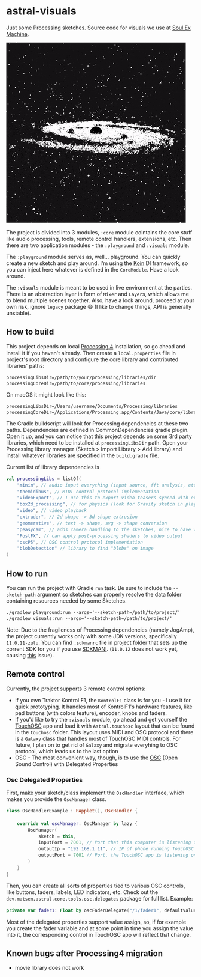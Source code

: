 # astral-visuals

Just some Processing sketches. Source code for visuals we use at [Soul Ex Machina](https://www.facebook.com/SoulExMachinaDnB).


![](demo-gif.gif)

The project is divided into 3 modules, `:core` module cointains the core stuff like audio processing, tools, remote control handlers, extensions, etc. Then there are two application modules - the `:playground` and `:visuals` module.

The `:playground` module serves as, well... playground. You can quickly create a new sketch and play around. I'm using the [Koin](https://insert-koin.io/) DI framework, so you can inject here whatever is defined in the `CoreModule`. Have a look around.

The `:visuals` module is meant to be used in live environment at the parties. There is an abstraction layer in form of `Mixer` and `Layer`s, which allows me to blend multiple scenes together. Also, have a look around, proceed at your own risk, ignore `legacy` package 😅 (I like to change things, API is generally unstable).

## How to build

This project depends on local [Processing 4](https://processing.org) installation, so go ahead and install it if you haven't already. Then create a `local.properties` file in project's root directory and configure the core library and contributed libraries' paths:

```
processingLibsDir=/path/to/your/processing/libraries/dir
processingCoreDir=/path/to/core/processing/libraries
```

On macOS it might look like this:

```
processingLibsDir=/Users/username/Documents/Processing/libraries
processingCoreDir=/Applications/Processing.app/Contents/Java/core/library
```

The Gradle buildscript will look for Processing dependencies at these two paths. Dependencies are defined in CommonDependencies gradle plugin. Open it up, and you can notice that this project depends on some 3rd party libraries, which need to be installed at `processingLibsDir` path. Open your Processing library manager (Sketch > Import Library > Add library) and install whatever libraries are specified in the `build.gradle` file.

Current list of library dependencies is

```kotlin
val processingLibs = listOf(
    "minim", // audio input everything (input source, fft analysis, etc.)
    "themidibus", // MIDI control protocol implementation
    "VideoExport", // I use this to export video teasers synced with external audio file 
    "box2d_processing", // for physics (look for Gravity sketch in playground module)
    "video", // video playback
    "extruder", // 2d shape -> 3d shape extrusion
    "geomerative", // text -> shape, svg -> shape conversion
    "peasycam", // adds camera handling to the sketches, nice to have when prototyping
    "PostFX", // can apply post-processing shaders to video output
    "oscP5", // OSC control protocol implementation
    "blobDetection" // library to find "blobs" on image
)
```

## How to run

You can run the project with Gradle `run` task. Be sure to include the `--sketch-path` argument so sketches can properly resolve the data folder containing resources needed by some Sketches.

```
./gradlew playground:run --args='--sketch-path=/path/to/project/'
./gradlew visuals:run --args='--sketch-path=/path/to/project/'
```

Note: Due to the fragileness of Processing dependencies (namely JogAmp), the project currently works only with some JDK versions, specifically `11.0.11-zulu`. You can find `.sdkmanrc` file in project folder
that sets up the corrent SDK for you if you use [SDKMAN!](https://sdkman.io/). (`11.0.12` does not work yet, causing [this](https://github.com/processing/processing4/issues/249) issue).

## Remote control
Currently, the project supports 3 remote control options:

- If you own Traktor Kontrol F1, the `KontrolF1` class is for you - I use it for quick prototyping. It handles most of KontrolF1's hardware features, like pad buttons (with colors feature), encoder, knobs and faders.
- If you'd like to try the `:visuals` module, go ahead and get yourself the [TouchOSC](https://hexler.net/products/touchosc) app and load it with `Astral.touchosc` layout that can be found in the `touchosc` folder. This layout uses MIDI and OSC protocol and there is a `Galaxy` class that handles most of TouchOSC MIDI controls. For future, I plan on to get rid of `Galaxy` and migrate everyhing to OSC protocol, which leads us to the last option
- OSC - The most convenient way, though, is to use the [OSC](http://opensoundcontrol.org/introduction-osc) (Open Sound Control) with Delegated Properties

### Osc Delegated Properties
First, make your sketch/class implement the `OscHandler` interface, which makes you provide the `OscManager` class.

```kotlin
class OscHandlerExample : PApplet(), OscHandler {

    override val oscManager: OscManager by lazy {
        OscManager(
            sketch = this,
            inputPort = 7001, // Port that this computer is listening on
            outputIp = "192.168.1.11", // IP of phone running TouchOSC
            outputPort = 7001 // Port, the TouchOSC app is listening on
        )
    }
}
```

Then, you can create all sorts of properties tied to various OSC controls, like buttons, faders, labels, LED indicators, etc. Check out the `dev.matsem.astral.core.tools.osc.delegates` package for full list. Example:

```kotlin
private var fader1: Float by oscFaderDelegate("/1/fader1", defaultValue = 0.5f)
```

Most of the delegated properties support value assign, so, if for example you create the fader variable and at some point in time you assign the value into it, the corresponding control in TouchOSC app will reflect that change.

## Known bugs after Processing4 migration
- movie library does not work
